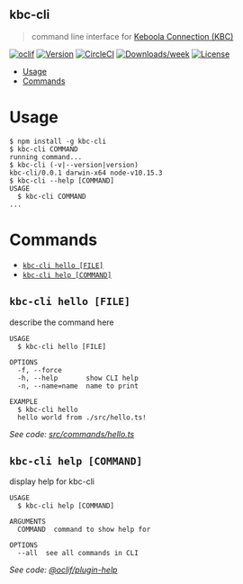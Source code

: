 ## kbc-cli

> command line interface for [Keboola Connection (KBC)](https://developers.keboola.com/)

[![oclif](https://img.shields.io/badge/cli-oclif-brightgreen.svg)](https://oclif.io)
[![Version](https://img.shields.io/npm/v/kbc-cli.svg)](https://npmjs.org/package/kbc-cli)
[![CircleCI](https://circleci.com/gh/dudko/kbc-cli/tree/master.svg?style=shield)](https://circleci.com/gh/dudko/kbc-cli/tree/master)
[![Downloads/week](https://img.shields.io/npm/dw/kbc-cli.svg)](https://npmjs.org/package/kbc-cli)
[![License](https://img.shields.io/npm/l/kbc-cli.svg)](https://github.com/dudko/kbc-cli/blob/master/package.json)

<!-- toc -->

- [Usage](#usage)
- [Commands](#commands)
  <!-- tocstop -->

# Usage

<!-- usage -->

```sh-session
$ npm install -g kbc-cli
$ kbc-cli COMMAND
running command...
$ kbc-cli (-v|--version|version)
kbc-cli/0.0.1 darwin-x64 node-v10.15.3
$ kbc-cli --help [COMMAND]
USAGE
  $ kbc-cli COMMAND
...
```

<!-- usagestop -->

# Commands

<!-- commands -->

- [`kbc-cli hello [FILE]`](#kbc-cli-hello-file)
- [`kbc-cli help [COMMAND]`](#kbc-cli-help-command)

## `kbc-cli hello [FILE]`

describe the command here

```
USAGE
  $ kbc-cli hello [FILE]

OPTIONS
  -f, --force
  -h, --help       show CLI help
  -n, --name=name  name to print

EXAMPLE
  $ kbc-cli hello
  hello world from ./src/hello.ts!
```

_See code: [src/commands/hello.ts](https://github.com/dudko/kbc-cli/blob/v0.0.1/src/commands/hello.ts)_

## `kbc-cli help [COMMAND]`

display help for kbc-cli

```
USAGE
  $ kbc-cli help [COMMAND]

ARGUMENTS
  COMMAND  command to show help for

OPTIONS
  --all  see all commands in CLI
```

_See code: [@oclif/plugin-help](https://github.com/oclif/plugin-help/blob/v2.2.0/src/commands/help.ts)_

<!-- commandsstop -->
